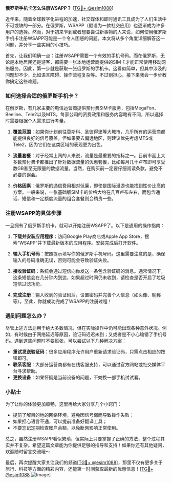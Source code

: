 **俄罗斯手机卡怎么注册WSAPP？** [[TG💪+ @esim1088](https://t.me/s/esim1088)]

近年来，随着全球数字化进程的加速，社交媒体和即时通讯工具成为了人们生活中不可或缺的一部分。在俄罗斯，WSAPP（假设为一款社交应用）也逐渐成为许多用户的选择。然而，对于初来乍到或者想要尝试新事物的人来说，如何使用俄罗斯手机卡注册WSAPP可能是一个令人困惑的问题。本文将从多个角度详细解答这一问题，并分享一些实用的小技巧。

首先，让我们明确一点：注册WSAPP需要一个有效的手机号码。而在俄罗斯，无论是本地居民还是游客，都需要一张本地运营商提供的SIM卡才能正常使用移动网络服务。因此，第一步就是获取一张俄罗斯的手机卡。这看似简单，但其中涉及的问题却不少，比如语言障碍、操作流程复杂等。不过别担心，接下来我会一步步教你搞定这些难题。

### 如何选择合适的俄罗斯手机卡？

在俄罗斯，有几家主要的电信运营商提供预付费SIM卡服务，包括MegaFon、Beeline、Tele2以及MTS。每家公司的资费政策和服务内容略有不同，所以选择时需要根据个人需求进行考量。

1. **覆盖范围**：如果你计划前往莫斯科、圣彼得堡等大城市，几乎所有的运营商都能提供良好的信号覆盖。但如果要去偏远地区，则建议优先考虑MTS或Tele2，因为它们在这类区域的表现更为出色。
   
2. **流量套餐**：对于经常上网的人来说，流量是最重要的指标之一。目前市面上大多数预付费卡都推出了针对数据流量的优惠套餐，比如每月几十卢布即可享受数GB甚至无限量的数据流量。当然，在购买前一定要仔细阅读条款，避免不必要的误会。

3. **价格因素**：俄罗斯的通信费用相对低廉，即使是国际漫游也能找到性价比高的方案。一般来说，一张基础版SIM卡的价格大约在几百卢布左右，而包含通话、短信和一定额度流量的组合套餐则会稍贵一些。

### 注册WSAPP的具体步骤

一旦拥有了俄罗斯手机卡，就可以开始注册WSAPP了。以下是通用的操作指南：

1. **下载并安装应用程序**：访问Google Play商店或Apple App Store，搜索“WSAPP”并下载最新版本的应用程序。安装完成后打开软件。

2. **输入手机号码**：按照提示填写你的俄罗斯手机号码。这里需要注意的是，确保输入的号码准确无误，否则可能会导致验证失败。

3. **接收验证码**：系统会通过短信向你发送一条包含验证码的消息。通常情况下，这条短信会在几分钟内到达，如果超过时间仍未收到，请检查是否开启了垃圾短信过滤功能。

4. **完成注册**：输入收到的验证码后，设置密码并完善个人信息（如头像、昵称等）。至此，你就成功完成了WSAPP的注册过程！

### 遇到问题怎么办？

尽管上述方法适用于绝大多数情况，但在实际操作中仍可能出现各种意外状况。例如，有时候由于网络延迟等原因，验证码迟迟未到；又或者是不小心输错了手机号码。遇到这些问题时不要慌张，可以尝试以下几种解决方案：

- **重试发送验证码**：很多应用程序允许用户重新请求验证码，只需点击相应的按钮即可。
- **联系客服**：大部分运营商都有在线客服支持，可以通过官方网站或社交媒体平台寻求帮助。
- **更换设备**：如果怀疑是当前设备的问题，不妨换一部手机试试看。

### 小贴士

为了让你的体验更加顺畅，这里再给大家分享几个小窍门：

- 提前了解目的地的网络环境，避免因信号弱而导致操作失败；
- 如果担心语言不通，可以提前准备好翻译工具；
- 不要忘记定期检查账户余额，以免断网影响正常使用。

总之，虽然注册WSAPP看似繁琐，但实际上只要掌握了正确的方法，整个过程其实并不复杂。希望这篇文章能为你提供足够的指导和支持！如果你还有其他疑问，欢迎随时留言交流哦～

最后，再次提醒大家关注我们的频道[[TG💪+ @esim1088](https://t.me/s/esim1088)]，那里不仅有更多关于旅行、科技等方面的精彩内容，还能第一时间获取最新的优惠信息！[[TG💪+ @esim1088](https://t.me/s/esim1088) ![Image](https://i.postimg.cc/4NQfJmqS/Snipaste-2025-05-13-00-14-12.png)]